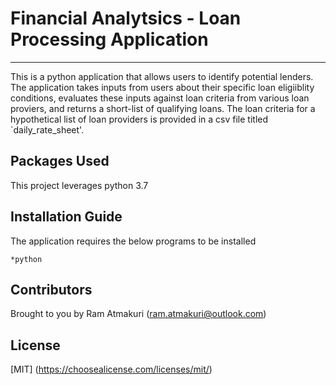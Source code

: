 # Financial Analytsics -  Loan Processing Application
---
This is a python application that allows users to identify potential lenders. The application takes inputs from users about their specific loan eligiiblity conditions, evaluates these inputs against loan criteria from various loan proviers, and returns a short-list of qualifying loans. The loan criteria for a hypothetical list of loan providers is provided in a csv file  titled `daily_rate_sheet'.

## Packages Used
This project leverages python 3.7 

## Installation Guide
The application requires the below programs to be installed 
```
*python

```
## Contributors
Brought to you by Ram Atmakuri (ram.atmakuri@outlook.com)

## License
[MIT] (https://choosealicense.com/licenses/mit/)
